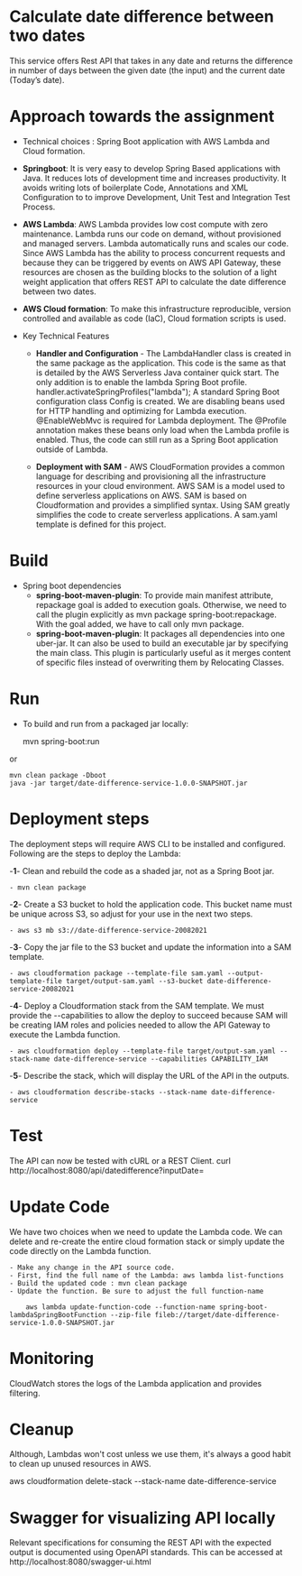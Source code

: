 # Calculate date difference between two dates

This service offers Rest API that takes in any date and returns the difference in number of days between the given date (the input) and the current date (Today’s date).



# Approach towards the assignment

- Technical choices : Spring Boot application with AWS Lambda and Cloud formation.

- **Springboot**: It is very easy to develop Spring Based applications with Java. It reduces lots of development time and increases productivity. It avoids writing lots of boilerplate Code, Annotations and XML Configuration to to improve Development, Unit Test and Integration Test Process.

- **AWS Lambda**: AWS Lambda provides low cost compute with zero maintenance. Lambda runs our code on demand, without provisioned and managed servers. Lambda automatically runs and scales our code. Since AWS Lambda has the ability to process concurrent requests and because they can be triggered by events on AWS API Gateway, these resources are chosen as the building blocks to the solution of a light weight application that offers REST API to calculate the date difference between two dates.

- **AWS Cloud formation**: To make this infrastructure reproducible, version controlled and available as code (IaC), Cloud formation scripts is used. 


- Key Technical Features 

	- **Handler and Configuration** - The LambdaHandler class is created in the same package as the application. This code is the same as that is detailed by the AWS Serverless Java container quick start. The only addition is to enable the lambda Spring Boot profile. handler.activateSpringProfiles("lambda");
	A standard Spring Boot configuration class Config is created. We are disabling beans used for HTTP handling and optimizing for Lambda execution. @EnableWebMvc is required for Lambda deployment. The @Profile annotation makes these beans only load when the Lambda profile is enabled. Thus, the code can still run as a Spring Boot application outside of Lambda.
	
	- **Deployment with SAM** - AWS CloudFormation provides a common language for describing and provisioning all the infrastructure resources in your cloud environment.
	AWS SAM is a model used to define serverless applications on AWS. SAM is based on Cloudformation and provides a simplified syntax. Using SAM greatly simplifies the code to create serverless applications. A sam.yaml template is defined for this project.



# Build

- Spring boot dependencies
	- **spring-boot-maven-plugin**: To provide main manifest attribute, repackage goal is added to execution goals. Otherwise, we need to call the plugin explicitly as mvn package spring-boot:repackage. With the goal added, we have to call only mvn package.
	- **spring-boot-maven-plugin**: It packages all dependencies into one uber-jar. It can also be used to build an executable jar by specifying the main class. This plugin is particularly useful as it merges content of specific files instead of overwriting them by Relocating Classes.
	
# Run

- To build and run from a packaged jar locally:

    mvn spring-boot:run

or 

    mvn clean package -Dboot
    java -jar target/date-difference-service-1.0.0-SNAPSHOT.jar


# Deployment steps

The deployment steps will require AWS CLI to be installed and configured. Following are the steps to deploy the Lambda:

-**1**- Clean and rebuild the code as a shaded jar, not as a Spring Boot jar.
	
	- mvn clean package
	
-**2**- Create a S3 bucket to hold the application code. This bucket name must be unique across S3, so adjust for your use in the next two steps.

	- aws s3 mb s3://date-difference-service-20082021

-**3**- Copy the jar file to the S3 bucket and update the information into a SAM template.

	- aws cloudformation package --template-file sam.yaml --output-template-file target/output-sam.yaml --s3-bucket date-difference-service-20082021

-**4**- Deploy a Cloudformation stack from the SAM template. We must provide the --capabilities to allow the deploy to succeed because SAM will be creating IAM roles and policies needed to allow the API Gateway to execute the Lambda function.

	- aws cloudformation deploy --template-file target/output-sam.yaml --stack-name date-difference-service --capabilities CAPABILITY_IAM

-**5**- Describe the stack, which will display the URL of the API in the outputs.

	- aws cloudformation describe-stacks --stack-name date-difference-service
    
    
# Test

The API can now be tested with cURL or a REST Client.
    curl http://localhost:8080/api/datedifference?inputDate=<yyyy-mm-dd>
    
# Update Code

We have two choices when we need to update the Lambda code. We can delete and re-create the entire cloud formation stack or simply update the code directly on the Lambda function.

	- Make any change in the API source code.
	- First, find the full name of the Lambda: aws lambda list-functions
	- Build the updated code : mvn clean package
	- Update the function. Be sure to adjust the full function-name
		
		aws lambda update-function-code --function-name spring-boot-lambdaSpringBootFunction --zip-file fileb://target/date-difference-service-1.0.0-SNAPSHOT.jar

# Monitoring

 CloudWatch stores the logs of the Lambda application and provides filtering. 
 
# Cleanup
Although, Lambdas won't cost unless we use them, it's always a good habit to clean up unused resources in AWS.

aws cloudformation delete-stack --stack-name date-difference-service

# Swagger for visualizing API locally

Relevant specifications for consuming the REST API with the expected output is documented using OpenAPI standards.
This can be accessed at http://localhost:8080/swagger-ui.html    
